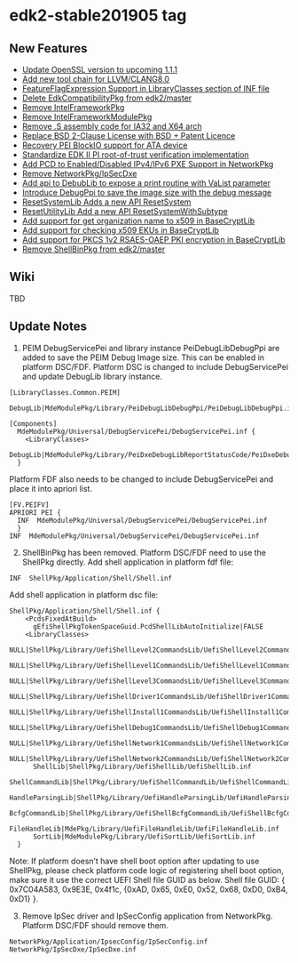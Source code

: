 # edk2-stable201905 tag

## New Features
* [Update OpenSSL version to upcoming 1.1.1](https://bugzilla.tianocore.org/show_bug.cgi?id=1089)
* [Add new tool chain for LLVM/CLANG8.0](https://bugzilla.tianocore.org/show_bug.cgi?id=1603)
* [FeatureFlagExpression Support in LibraryClasses section of INF file](https://bugzilla.tianocore.org/show_bug.cgi?id=1446)
* [Delete EdkCompatibilityPkg from edk2/master](https://bugzilla.tianocore.org/show_bug.cgi?id=1103)
* [Remove IntelFrameworkPkg](https://bugzilla.tianocore.org/show_bug.cgi?id=1604)
* [Remove IntelFrameworkModulePkg](https://bugzilla.tianocore.org/show_bug.cgi?id=1605)
* [Remove .S assembly code for IA32 and X64 arch](https://bugzilla.tianocore.org/show_bug.cgi?id=1594)
* [Replace BSD 2-Clause License with BSD + Patent Licence](https://bugzilla.tianocore.org/show_bug.cgi?id=1373)
* [Recovery PEI BlockIO support for ATA device](https://bugzilla.tianocore.org/show_bug.cgi?id=1483)
* [Standardize EDK II PI root-of-trust verification implementation](https://bugzilla.tianocore.org/show_bug.cgi?id=1617)
* [Add PCD to Enabled/Disabled IPv4/IPv6 PXE Support in NetworkPkg](https://bugzilla.tianocore.org/show_bug.cgi?id=1695)
* [Remove NetworkPkg/IpSecDxe](https://bugzilla.tianocore.org/show_bug.cgi?id=1697)
* [Add api to DebubLib to expose a print routine with VaList parameter](https://bugzilla.tianocore.org/show_bug.cgi?id=1395)
* [Introduce DebugPpi to save the image size with the debug message](https://bugzilla.tianocore.org/show_bug.cgi?id=1549)
* [ResetSystemLib Adds a new API ResetSystem](https://bugzilla.tianocore.org/show_bug.cgi?id=1460)
* [ResetUtilityLib Add a new API ResetSystemWithSubtype](https://bugzilla.tianocore.org/show_bug.cgi?id=1458)
* [Add support for get organization name to x509 in BaseCryptLib](https://bugzilla.tianocore.org/show_bug.cgi?id=1401)
* [Add support for checking x509 EKUs in BaseCryptLib](https://bugzilla.tianocore.org/show_bug.cgi?id=1402)
* [Add support for PKCS 1v2 RSAES-OAEP PKI encryption in BaseCryptLib](https://bugzilla.tianocore.org/show_bug.cgi?id=1403)
* [Remove ShellBinPkg from edk2/master](https://bugzilla.tianocore.org/show_bug.cgi?id=1675)

## Wiki
TBD

## Update Notes
1. PEIM DebugServicePei and library instance PeiDebugLibDebugPpi are added to save the PEIM Debug Image size. This can be enabled in platform DSC/FDF. Platform DSC is changed to include DebugServicePei and update DebugLib library instance. 
```
[LibraryClasses.Common.PEIM]
  DebugLib|MdeModulePkg/Library/PeiDebugLibDebugPpi/PeiDebugLibDebugPpi.inf

[Components]
  MdeModulePkg/Universal/DebugServicePei/DebugServicePei.inf {
    <LibraryClasses>
      DebugLib|MdeModulePkg/Library/PeiDxeDebugLibReportStatusCode/PeiDxeDebugLibReportStatusCode.inf
  }
```
Platform FDF also needs to be changed to include DebugServicePei and place it into apriori list.
```
[FV.PEIFV]
APRIORI PEI {
  INF  MdeModulePkg/Universal/DebugServicePei/DebugServicePei.inf
  }
INF  MdeModulePkg/Universal/DebugServicePei/DebugServicePei.inf
```

2. ShellBinPkg has been removed. Platform DSC/FDF need to use the ShellPkg directly.
Add shell application in platform fdf  file:
```
INF  ShellPkg/Application/Shell/Shell.inf
```
Add shell application in platform dsc file:
```
ShellPkg/Application/Shell/Shell.inf {
    <PcdsFixedAtBuild>
      gEfiShellPkgTokenSpaceGuid.PcdShellLibAutoInitialize|FALSE
    <LibraryClasses>
      NULL|ShellPkg/Library/UefiShellLevel2CommandsLib/UefiShellLevel2CommandsLib.inf
      NULL|ShellPkg/Library/UefiShellLevel1CommandsLib/UefiShellLevel1CommandsLib.inf
      NULL|ShellPkg/Library/UefiShellLevel3CommandsLib/UefiShellLevel3CommandsLib.inf
      NULL|ShellPkg/Library/UefiShellDriver1CommandsLib/UefiShellDriver1CommandsLib.inf
      NULL|ShellPkg/Library/UefiShellInstall1CommandsLib/UefiShellInstall1CommandsLib.inf
      NULL|ShellPkg/Library/UefiShellDebug1CommandsLib/UefiShellDebug1CommandsLib.inf
      NULL|ShellPkg/Library/UefiShellNetwork1CommandsLib/UefiShellNetwork1CommandsLib.inf
      NULL|ShellPkg/Library/UefiShellNetwork2CommandsLib/UefiShellNetwork2CommandsLib.inf
      ShellLib|ShellPkg/Library/UefiShellLib/UefiShellLib.inf
      ShellCommandLib|ShellPkg/Library/UefiShellCommandLib/UefiShellCommandLib.inf
      HandleParsingLib|ShellPkg/Library/UefiHandleParsingLib/UefiHandleParsingLib.inf
      BcfgCommandLib|ShellPkg/Library/UefiShellBcfgCommandLib/UefiShellBcfgCommandLib.inf
      FileHandleLib|MdePkg/Library/UefiFileHandleLib/UefiFileHandleLib.inf
      SortLib|MdeModulePkg/Library/UefiSortLib/UefiSortLib.inf
  }
```
Note: If  platform doesn’t have shell boot option after updating to use ShellPkg, please check platform code logic of registering shell boot option, make sure it use the correct UEFI Shell file GUID as below.
Shell file GUID: { 0x7C04A583, 0x9E3E, 0x4f1c, {0xAD, 0x65, 0xE0, 0x52, 0x68, 0xD0, 0xB4, 0xD1} }.

3. Remove IpSec driver and IpSecConfig application from NetworkPkg. Platform DSC/FDF should remove them. 
```
NetworkPkg/Application/IpsecConfig/IpSecConfig.inf
NetworkPkg/IpSecDxe/IpSecDxe.inf
```

